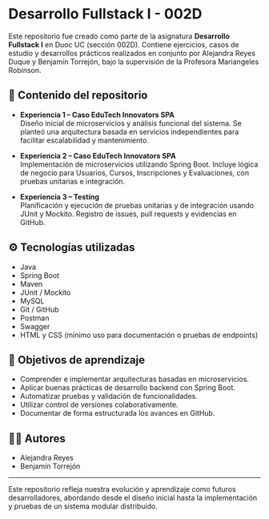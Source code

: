 # Desarrollo Fullstack I - 002D

Este repositorio fue creado como parte de la asignatura **Desarrollo Fullstack I** en Duoc UC (sección 002D). Contiene ejercicios, casos de estudio y desarrollos prácticos realizados en conjunto por Alejandra Reyes Duque y Benjamín Torrejón, bajo la supervisión de la Profesora Mariangeles Robinson.

## 🧩 Contenido del repositorio

- **Experiencia 1 – Caso EduTech Innovators SPA**  
  Diseño inicial de microservicios y análisis funcional del sistema. Se planteó una arquitectura basada en servicios independientes para facilitar escalabilidad y mantenimiento.

- **Experiencia 2 – Caso EduTech Innovators SPA**  
  Implementación de microservicios utilizando Spring Boot. Incluye lógica de negocio para Usuarios, Cursos, Inscripciones y Evaluaciones, con pruebas unitarias e integración.

- **Experiencia 3 – Testing**  
  Planificación y ejecución de pruebas unitarias y de integración usando JUnit y Mockito. Registro de issues, pull requests y evidencias en GitHub.

## ⚙️ Tecnologías utilizadas

- Java  
- Spring Boot  
- Maven  
- JUnit / Mockito  
- MySQL  
- Git / GitHub  
- Postman  
- Swagger  
- HTML y CSS (mínimo uso para documentación o pruebas de endpoints)

## 🎯 Objetivos de aprendizaje

- Comprender e implementar arquitecturas basadas en microservicios.
- Aplicar buenas prácticas de desarrollo backend con Spring Boot.
- Automatizar pruebas y validación de funcionalidades.
- Utilizar control de versiones colaborativamente.
- Documentar de forma estructurada los avances en GitHub.

## 🧑‍💻 Autores

- Alejandra Reyes   
- Benjamín Torrejón

---

Este repositorio refleja nuestra evolución y aprendizaje como futuros desarrolladores, abordando desde el diseño inicial hasta la implementación y pruebas de un sistema modular distribuido.
